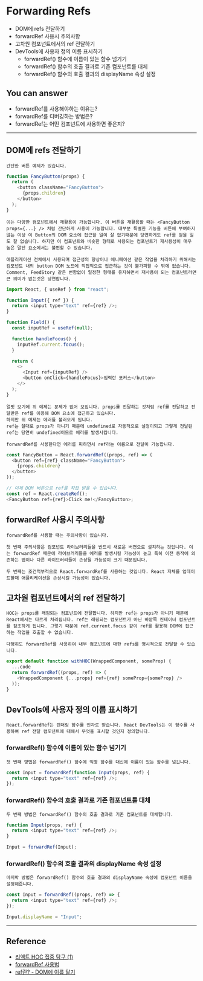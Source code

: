 # Forwarding Refs

- DOM에 refs 전달하기
- forwardRef 사용시 주의사항
- 고차원 컴포넌트에서의 ref 전달하기
- DevTools에 사용자 정의 이름 표시하기
    -  forwardRef() 함수에 이름이 있는 함수 넘기기
    -  forwardRef() 함수의 호출 결과로 기존 컴포넌트를 대체 
    -  forwardRef() 함수의 호출 결과의 displayName 속성 설정


## You can answer
- forwardRef를 사용해야하는 이유는?
- forwardRef를 디버깅하는 방법은?
- forwardRef는 어떤 컴포넌트에 사용하면 좋은지?


---
## DOM에 refs 전달하기
    간단한 버튼 예제가 있습니다. 

```javascript
function FancyButton(props) {
  return (
    <button className="FancyButton">
      {props.children}
    </button>
  );
}
```

    이는 다양한 컴포넌트에서 재활용이 가능합니다. 이 버튼을 재활용할 때는 <FancyButton props={...} /> 처럼 간단하게 사용이 가능합니다. 대부분 특별한 기능을 버튼에 부여하지 않는 이상 이 Button의 DOM 요소에 접근할 일이 잘 없기때문에 당연하게도 ref를 얻을 일도 잘 없습니다. 하지만 이 컴포넌트와 비슷한 형태로 사용되는 컴포넌트가 재사용성이 매우 높은 말단 요소에서는 불편할 수 있습니다. 
    
    애플리케이션 전체에서 사용되며 접근성의 향상이나 애니메이션 같은 작업을 처리하기 위해서는 컴포넌트 내의 button DOM 노드에 직접적으로 접근하는 것이 불가피할 수 밖에 없습니다. Comment, FeedStory 같은 변함없이 일정한 형태를 유지하면서 재사용이 되는 컴포넌트라면 큰 의미가 없는것은 당연합니다.

```javascript
import React, { useRef } from "react";

function Input({ ref }) {
  return <input type="text" ref={ref} />;
}

function Field() {
  const inputRef = useRef(null);

  function handleFocus() {
    inputRef.current.focus();
  }

  return (
    <>
      <Input ref={inputRef} />
      <button onClick={handleFocus}>입력란 포커스</button>
    </>
  );
}
```

    얼핏 보기에 위 예제는 문제가 없어 보입니다. props를 전달하는 것처럼 ref를 전달하고 전달받은 ref를 이용해 DOM 요소에 접근하고 있습니다. 
    하지만 위 예제는 에러를 불러오게 됩니다. 
    ref는 절대로 props가 아니기 때문에 undefined로 자동적으로 설정이되고 그렇게 전달된 ref는 당연히 undefined이므로 에러를 발생시킵니다. 
    
    forwardRef를 사용한다면 에러를 피하면서 ref라는 이름으로 전달이 가능합니다. 

```javascript
const FancyButton = React.forwardRef((props, ref) => (
  <button ref={ref} className="FancyButton">
    {props.children}
  </button>
));

// 이제 DOM 버튼으로 ref를 작접 받을 수 있습니다.
const ref = React.createRef();
<FancyButton ref={ref}>Click me!</FancyButton>;
```

## forwardRef 사용시 주의사항
    forwardRef를 사용할 때는 주의사항이 있습니다.
    
    첫 번째 주의사항은 컴포넌트 라이브러리들을 반드시 새로운 버젼으로 설치하는 것입니다. 이는 forwardRef 때문에 라이브러리들을 에러를 발생시킬 가능성이 높고 특히 이전 동작에 의존하는 앱이나 다른 라이브러리들이 손상될 가능성이 크기 때문입니다. 
    
    두 번째는 조건적부적으로 React.forwardRef를 사용하는 것입니다. React 자체를 업데이트할때 애플리케이션을 손상시킬 가능성이 있습니다. 

## 고차원 컴포넌트에서의 ref 전달하기
    HOC는 props를 래핑되는 컴포넌트에 전달합니다. 하지만 ref는 props가 아니기 때문에 React에서는 다르게 처리됩니다. ref는 래핑되는 컴포넌트가 아닌 바깥쪽 컨테이너 컴포넌트를 참조하게 됩니다. 그렇기 때문에 ref.current.focus 같이 ref를 활용해 DOM에 접근하는 작업을 호출할 수 없습니다.
    
    다행히도 forwardRef를 사용하여 내부 컴포넌트에 대한 refs를 명시적으로 전달할 수 있습니다.



```javascript
export default function withHOC(WrappedComponent, someProp) {
  ...code
  return forwardRef((props, ref) => (
    <WrappedComponent {...props} ref={ref} someProp={someProp} />
  ));
}
```



## DevTools에 사용자 정의 이름 표시하기

    React.forwardRef는 렌더링 함수를 인자로 받습니다. React DevTools는 이 함수를 사용하여 ref 전달 컴포넌트에 대해서 무엇을 표시할 것인지 정의합니다.

### forwardRef() 함수에 이름이 있는 함수 넘기기
    첫 번째 방법은 forwardRef() 함수에 익명 함수를 대신에 이름이 있는 함수를 넘깁니다.

```javascript
const Input = forwardRef(function Input(props, ref) {
  return <input type="text" ref={ref} />;
});
```

### forwardRef() 함수의 호출 결과로 기존 컴포넌트를 대체 
    두 번째 방법은 forwardRef() 함수의 호출 결과로 기존 컴포넌트를 대체합니다.

```javascript
function Input(props, ref) {
  return <input type="text" ref={ref} />;
}

Input = forwardRef(Input);
```

### forwardRef() 함수의 호출 결과의 displayName 속성 설정
    마지막 방법은 forwardRef() 함수의 호출 결과의 displayName 속성에 컴포넌트 이름을 설정해줍니다.

```javascript
const Input = forwardRef((props, ref) => {
  return <input type="text" ref={ref} />;
});

Input.displayName = "Input";
```

---
## Reference
- [리액트 HOC 집중 탐구 (1)](https://meetup.toast.com/posts/137)
- [forwardRef 사용법]()
- [ref란? - DOM에 이름 달기](https://chanhuiseok.github.io/posts/react-7/)

